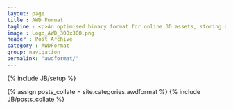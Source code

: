 ```yaml
---
layout: page
title : AWD Format
tagline : <p>An optimised binary format for online 3D assets, storing all aspects of a 3D scene for easy retrieval. The format is based on the data structures available in Away3D, and is designed to be light-weight, compact, fast and extensible. The internal structure of the format can be viewed via the latest <a href="https://github.com/awaytools/awd-sdk/blob/master/docs/AWD_format_specification2_1_Alpha.pdf?raw=true">AWD specification</a> doc.</p><p>To find out more on the AWD Format, please visit our <a href="/awdformat/about/">About page</a></p>
image : Logo_AWD_300x300.png
header : Post Archive
category : AWDFormat
group: navigation
permalink: "awdformat/"
---
```

{% include JB/setup %}

{% assign posts_collate = site.categories.awdformat %}
{% include JB/posts_collate %}
